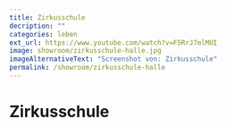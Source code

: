 ```yaml
---
title: Zirkusschule
decription: ""
categories: leben
ext_url: https://www.youtube.com/watch?v=F5RrJ7mlMUI
image: showroom/zirkusschule-halle.jpg
imageAlternativeText: "Screenshot von: Zirkusschule"
permalink: /showroom/zirkusschule-halle
---
```


# Zirkusschule